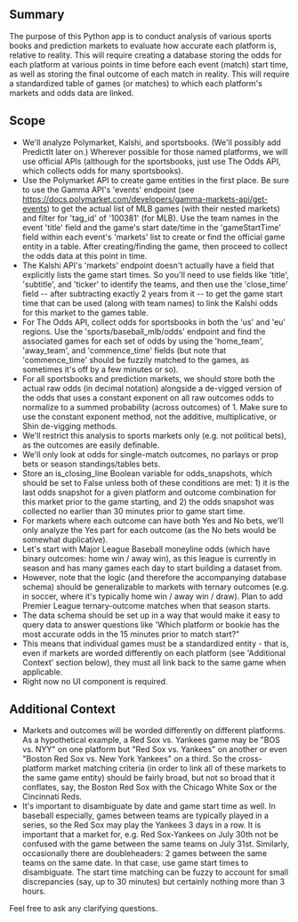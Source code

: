 ## Summary

The purpose of this Python app is to conduct analysis of various sports books and prediction markets to evaluate how accurate each platform is, relative to reality. This will require creating a database storing the odds for each platform at various points in time before each event (match) start time, as well as storing the final outcome of each match in reality. This will require a standardized table of games (or matches) to which each platform's markets and odds data are linked.

## Scope

- We'll analyze Polymarket, Kalshi, and sportsbooks. (We'll possibly add PredictIt later on.) Wherever possible for those named platforms, we will use official APIs (although for the sportsbooks, just use The Odds API, which collects odds for many sportsbooks).
- Use the Polymarket API to create game entities in the first place. Be sure to use the Gamma API's 'events' endpoint (see https://docs.polymarket.com/developers/gamma-markets-api/get-events) to get the actual list of MLB games (with their nested markets) and filter for 'tag_id' of '100381' (for MLB). Use the team names in the event 'title' field and the game's start date/time in the 'gameStartTime' field within each event's 'markets' list to create or find the official game entity in a table. After creating/finding the game, then proceed to collect the odds data at this point in time.
- The Kalshi API's 'markets' endpoint doesn't actually have a field that explicitly lists the game start times. So you'll need to use fields like 'title', 'subtitle', and 'ticker' to identify the teams, and then use the 'close_time' field -- after subtracting exactly 2 years from it -- to get the game start time that can be used (along with team names) to link the Kalshi odds for this market to the games table.
- For The Odds API, collect odds for sportsbooks in both the 'us' and 'eu' regions. Use the 'sports/baseball_mlb/odds' endpoint and find the associated games for each set of odds by using the 'home_team', 'away_team', and 'commence_time' fields (but note that 'commence_time' should be fuzzily matched to the games, as sometimes it's off by a few minutes or so). 
- For all sportsbooks and prediction markets, we should store both the actual raw odds (in decimal notation) alongside a de-vigged version of the odds that uses a constant exponent on all raw outcomes odds to normalize to a summed probability (across outcomes) of 1. Make sure to use the constant exponent method, not the additive, multiplicative, or Shin de-vigging methods.
- We'll restrict this analysis to sports markets only (e.g. not political bets), as the outcomes are easily definable.
- We'll only look at odds for single-match outcomes, no parlays or prop bets or season standings/tables bets.
- Store an is_closing_line Boolean variable for odds_snapshots, which should be set to False unless both of these conditions are met: 1) it is the last odds snapshot for a given platform and outcome combination for this market prior to the game starting, and 2) the odds snapshot was collected no earlier than 30 minutes prior to game start time.
- For markets where each outcome can have both Yes and No bets, we'll only analyze the Yes part for each outcome (as the No bets would be somewhat duplicative).
- Let's start with Major League Baseball moneyline odds (which have binary outcomes: home win / away win), as this league is currently in season and has many games each day to start building a dataset from.
- However, note that the logic (and therefore the accompanying database schema) should be generalizable to markets with ternary outcomes (e.g. in soccer, where it's typically home win / away win / draw). Plan to add Premier League ternary-outcome matches when that season starts.
- The data schema should be set up in a way that would make it easy to query data to answer questions like 'Which platform or bookie has the most accurate odds in the 15 minutes prior to match start?"
- This means that individual games must be a standardized entity - that is, even if markets are worded differently on each platform (see 'Additional Context' section below), they must all link back to the same game when applicable.
- Right now no UI component is required.

## Additional Context

- Markets and outcomes will be worded differently on different platforms. As a hypothetical example, a Red Sox vs. Yankees game may be "BOS vs. NYY" on one platform but "Red Sox vs. Yankees" on another or even "Boston Red Sox vs. New York Yankees" on a third. So the cross-platform market matching criteria (in order to link all of these markets to the same game entity) should be fairly broad, but not so broad that it conflates, say, the Boston Red Sox with the Chicago White Sox or the Cincinnati Reds.
- It's important to disambiguate by date and game start time as well. In baseball especially, games between teams are typically played in a series, so the Red Sox may play the Yankees 3 days in a row. It is important that a market for, e.g. Red Sox-Yankees on July 30th not be confused with the game between the same teams on July 31st. Similarly, occasionally there are doubleheaders: 2 games between the same teams on the same date. In that case, use game start times to disambiguate. The start time matching can be fuzzy to account for small discrepancies (say, up to 30 minutes) but certainly nothing more than 3 hours.

Feel free to ask any clarifying questions.